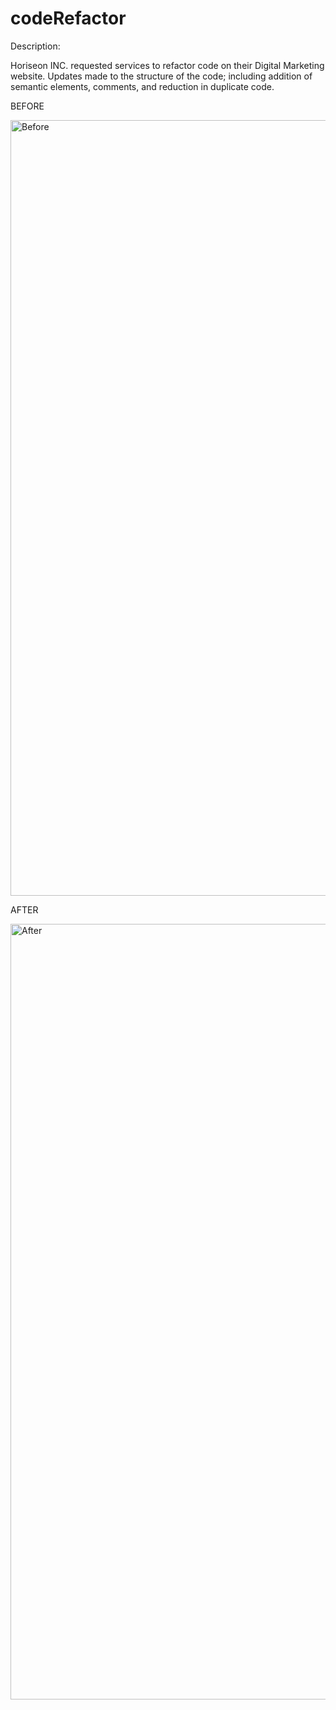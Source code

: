 # codeRefactor

Description:

Horiseon INC. requested services to refactor code on their Digital Marketing website.
Updates made to the structure of the code; including addition of semantic elements, comments, and reduction in duplicate code.


BEFORE

<img width="1241" alt="Before" src="https://user-images.githubusercontent.com/47471193/132804448-5f1f7f22-08dc-4683-a290-bef25c2f83f3.png">


AFTER

<img width="1241" alt="After" src="https://user-images.githubusercontent.com/47471193/132804469-fd33dcf5-86d3-4e64-90b5-f6a0d9213bbb.png">

